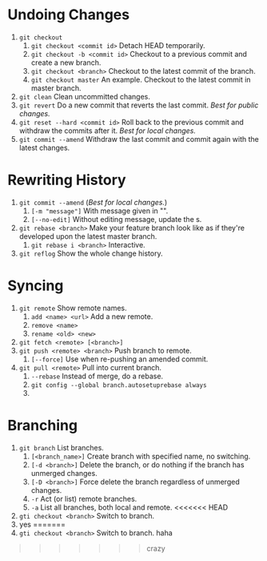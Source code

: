 # Undoing Changes

1. `git checkout`
   1. `git checkout <commit id>` Detach HEAD temporarily.
   2. `git checkout -b <commit id>` Checkout to a previous commit and create a new branch.
   3. `git checkout <branch>` Checkout to the latest commit of the branch.
   4. `git checkout master` An example. Checkout to the latest commit in master branch.
2. `git clean` Clean uncommitted changes.
3. `git revert` Do a new commit that reverts the last commit. *Best for public changes.*
4. `git reset --hard <commit id>` Roll back to the previous commit and withdraw the commits after it. *Best for local changes.*
5. `git commit --amend` Withdraw the last commit and commit again with the latest changes.

# Rewriting History

1. `git commit --amend` (*Best for local changes.*)
   1. `[-m "message"]` With message given in "".
   2. `[--no-edit]` Without editing message, update the s.
2. `git rebase <branch>` Make your feature branch look like as if they're developed upon the latest master branch.
   1. `git rebase i <branch>` Interactive.
3. `git reflog` Show the whole change history.

# Syncing

1. `git remote` Show remote names.
   1. `add <name> <url>` Add a new remote.
   2. `remove <name>`
   3. `rename <old> <new>`
2. `git fetch <remote> [<branch>]`
3. `git push <remote> <branch>` Push branch to remote.
   1. `[--force]` Use when re-pushing an amended commit.
4. `git pull <remote>` Pull into current branch.
   1. `--rebase` Instead of merge, do a rebase.
   2. `git config --global branch.autosetuprebase always`
   3. 

# Branching

1. `git branch` List branches.
   1. `[<branch_name>]` Create branch with specified name, no switching.
   2. `[-d <branch>]` Delete the branch, or do nothing if the branch has unmerged changes.
   3. `[-D <branch>]` Force delete the branch regardless of unmerged changes.
   4. `-r` Act (or list) remote branches.
   5. `-a` List all branches, both local and remote.
<<<<<<< HEAD
2. `gti checkout <branch>` Switch to branch.
3. yes
=======
2. `gti checkout <branch>` Switch to branch. haha
>>>>>>> crazy
